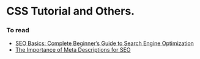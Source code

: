 # CSS Tutorial and Others.

### To read
 - [SEO Basics: Complete Beginner’s Guide to Search Engine Optimization](https://www.wordstream.com/blog/ws/2015/04/30/seo-basics)
 - [The Importance of Meta Descriptions for SEO](https://www.wordstream.com/meta-description)
